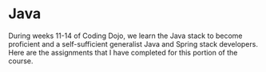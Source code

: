# Java
During weeks 11-14 of Coding Dojo, we learn the Java stack to become proficient and a self-sufficient generalist Java and Spring stack developers. Here are the assignments that I have completed for this portion of the course.
